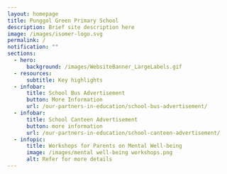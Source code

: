 ```yaml
---
layout: homepage
title: Punggol Green Primary School
description: Brief site description here
image: /images/isomer-logo.svg
permalink: /
notification: ""
sections:
  - hero:
      background: /images/WebsiteBanner_LargeLabels.gif
  - resources:
      subtitle: Key highlights
  - infobar:
      title: School Bus Advertisement
      button: More Information
      url: /our-partners-in-education/school-bus-advertisement/
  - infobar:
      title: School Canteen Advertisement
      button: more information
      url: /our-partners-in-education/school-canteen-advertisement/
  - infopic:
      title: Workshops for Parents on Mental Well-being
      image: /images/mental well-being workshops.png
      alt: Refer for more details
---
```

